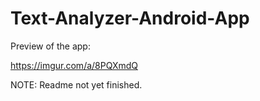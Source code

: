 # Text-Analyzer-Android-App


Preview of the app:

https://imgur.com/a/8PQXmdQ

NOTE: Readme not yet finished.

